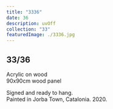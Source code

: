 ```yaml
---
title: "3336"
date: 36
description: uvOff
collection: "33"
featuredImage: ./3336.jpg
---
```


## 33/36

Acrylic on wood<br/>
90x90cm wood panel

Signed and ready to hang.<br/>
Painted in Jorba Town, Catalonia. 2020.